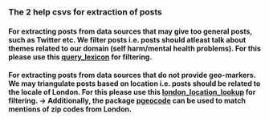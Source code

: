 ### The 2 help csvs for extraction of posts 

#### For extracting posts from data sources that may give too general posts, such as Twitter etc. We filter posts i.e. posts should atleast talk about themes related to our domain (self harm/mental health problems). For this please use this [query_lexicon](https://github.com/OmdenaAI/london-chapter-nlp-self-harm/blob/main/src/tasks/task-2/extraction_queries/query_lexicon.csv) for filtering.

#### For extracting posts from data sources that do not provide **geo-markers**. We may triangulate posts based on location i.e. posts should be related to the locale of London. For this please use this [london_location_lookup](https://github.com/OmdenaAI/london-chapter-nlp-self-harm/blob/main/src/tasks/task-2/extraction_queries/london_location_lookup.csv) for filtering. -> Additionally, the package [pgeocode](https://pypi.org/project/pgeocode/) can be used to match mentions of zip codes from London. 
